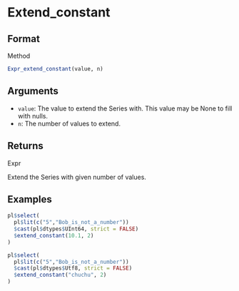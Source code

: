 # Extend_constant

## Format

Method

```r
Expr_extend_constant(value, n)
```

## Arguments

- `value`: The value to extend the Series with. This value may be None to fill with nulls.
- `n`: The number of values to extend.

## Returns

Expr

Extend the Series with given number of values.

## Examples

```r
pl$select(
  pl$lit(c("5","Bob_is_not_a_number"))
  $cast(pl$dtypes$UInt64, strict = FALSE)
  $extend_constant(10.1, 2)
)

pl$select(
  pl$lit(c("5","Bob_is_not_a_number"))
  $cast(pl$dtypes$Utf8, strict = FALSE)
  $extend_constant("chuchu", 2)
)
```